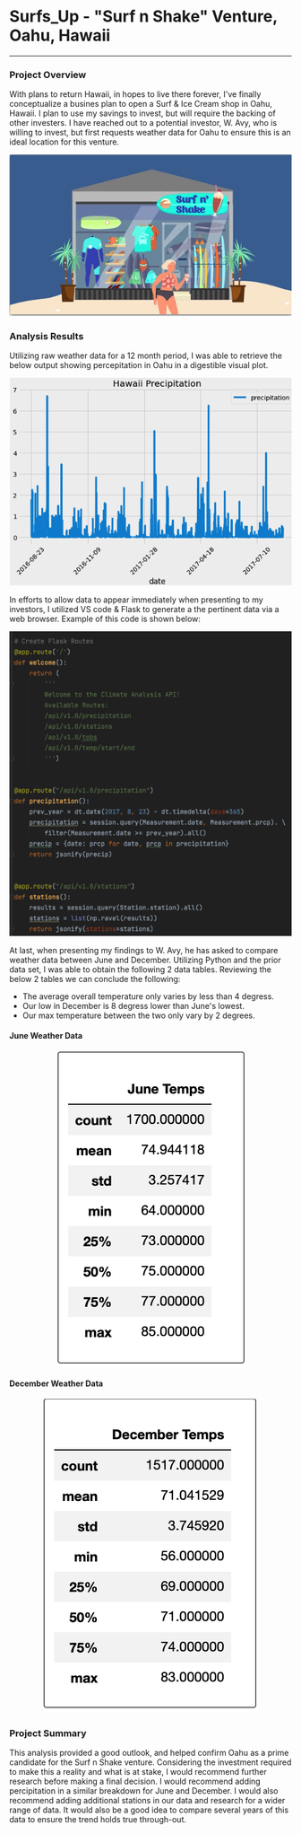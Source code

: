 # Surfs_Up - "Surf n Shake" Venture, Oahu, Hawaii
-----
### Project Overview
With plans to return Hawaii, in hopes to live there forever, I've finally conceptualize a busines plan to open a Surf & Ice Cream shop in Oahu, Hawaii. I plan to use my savings to invest, but will require the backing of other investers. I have reached out to a potential investor, W. Avy, who is willing to invest, but first requests weather data for Oahu to ensure this is an ideal location for this venture. 

<p align="center">
  <img src="https://github.com/KEGANCP/Surfs_Up/blob/main/resources/surfnshake.png" alt="Surf N shake"/>
</p>

### Analysis Results
Utilizing raw weather data for a 12 month period, I was able to retrieve the below output showing percepitation in Oahu in a digestible visual plot.

<p align="center">
  <img src="https://github.com/KEGANCP/Surfs_Up/blob/main/resources/percip_plot.png" alt="Perc Plot"/>
</p>

In efforts to allow data to appear immediately when presenting to my investors, I utilized VS code & Flask to generate a the pertinent data via a web browser. Example of this code is shown below:

<p align="center">
  <img src="https://github.com/KEGANCP/Surfs_Up/blob/main/resources/FlaskVScode.png" alt="Flask Code"/>
</p>

At last, when presenting my findings to W. Avy, he has asked to compare weather data between June and December. Utilizing Python and the prior data set, I was able to obtain the following 2 data tables.
Reviewing the below 2 tables we can conclude the following:
- The average overall temperature only varies by less than 4 degress.
- Our low in December is 8 degress lower than June's lowest.
- Our  max temperature between the two only vary by 2 degrees.

#### June Weather Data
<p align="center">
  <img src="https://github.com/KEGANCP/Surfs_Up/blob/main/resources/june%20temps.png" alt="June"/>
</p>

#### December Weather Data
<p align="center">
  <img src="https://github.com/KEGANCP/Surfs_Up/blob/main/resources/dec%20temps.png" alt="Dec"/>
</p>

### Project Summary
This analysis provided a good outlook, and helped confirm Oahu as a prime candidate for the Surf n Shake venture. Considering the investment required to make this a reality and what is at stake, I would recommend further research before making a final decision.  I would recommend adding percipitation in a similar breakdown for June and December. I would also recommend adding additional stations in our data and research for a wider range of data. It would also be a good idea to compare several years of this data to ensure the trend holds true through-out.
